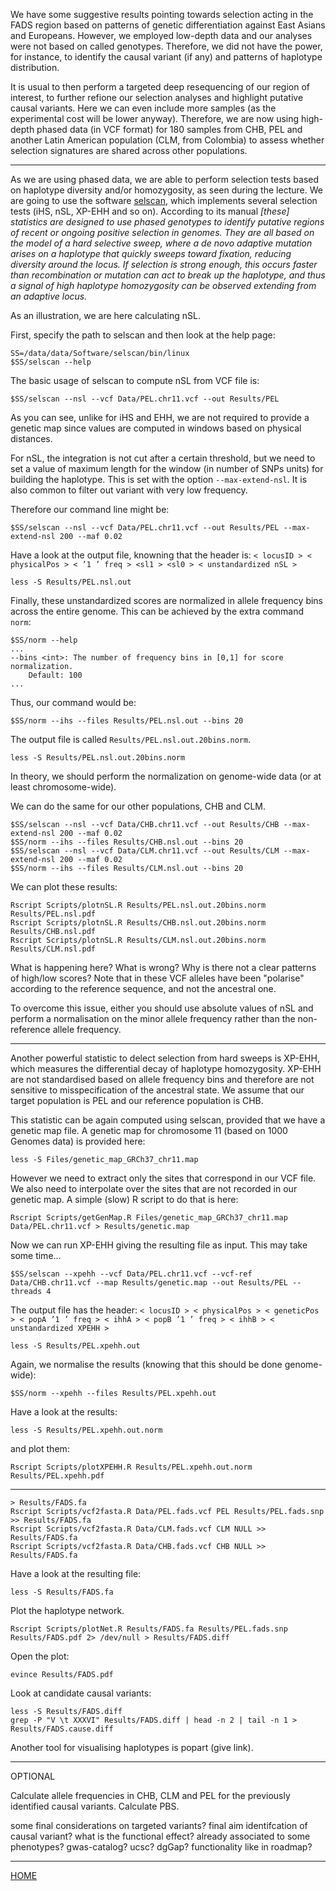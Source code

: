 
We have some suggestive results pointing towards selection acting in the FADS region based on patterns of genetic differentiation against East Asians and Europeans.
However, we employed low-depth data and our analyses were not based on called genotypes.
Therefore, we did not have the power, for instance, to identify the causal variant (if any) and patterns of haplotype distribution.

It is usual to then perform a targeted deep resequencing of our region of interest, to further refione our selection analyses and highlight putative causal variants.
Here we can even include more samples (as the experimental cost will be lower anyway).
Therefore, we are now using high-depth phased data (in VCF format) for  180 samples from CHB, PEL and another Latin American population (CLM, from Colombia) to assess whether selection signatures are shared across other populations.

-------------------------- 

As we are using phased data, we are able to perform selection tests based on haplotype diversity and/or homozygosity, as seen during the lecture.
We are going to use the software [selscan](https://github.com/szpiech/selscan), which implements several selection tests (iHS, nSL, XP-EHH and so on).
According to its manual *[these] statistics are designed to use phased genotypes to identify putative regions of recent or ongoing positive selection in genomes. They are all based on the model of a hard selective sweep, where a de novo adaptive mutation arises on a haplotype that quickly sweeps toward fixation, reducing diversity around the locus. If selection is strong enough, this occurs faster than recombination or mutation can act to break up the haplotype, and thus a signal of high haplotype homozygosity can be observed extending from an adaptive locus.*

As an illustration, we are here calculating nSL.

First, specify the path to selscan and then look at the help page:
```
SS=/data/data/Software/selscan/bin/linux
$SS/selscan --help
```
The basic usage of selscan to compute nSL from VCF file is:
```
$SS/selscan --nsl --vcf Data/PEL.chr11.vcf --out Results/PEL
```
As you can see, unlike for iHS and EHH, we are not required to provide a genetic map since values are computed in windows based on physical distances.

For nSL, the integration is not cut after a certain threshold, but we need to set a value of maximum length for the window (in number of SNPs units) for building the haplotype.
This is set with the option `--max-extend-nsl`.
It is also common to filter out variant with very low frequency.

Therefore our command line might be:
```
$SS/selscan --nsl --vcf Data/PEL.chr11.vcf --out Results/PEL --max-extend-nsl 200 --maf 0.02
```
Have a look at the output file, knowning that the header is:
`< locusID > < physicalPos > < ’1 ’ freq > <sl1 > <sl0 > < unstandardized nSL >`
```
less -S Results/PEL.nsl.out
```

Finally, these unstandardized scores are normalized in allele frequency bins across the entire genome.
This can be achieved by the extra command `norm`:
```
$SS/norm --help
...
--bins <int>: The number of frequency bins in [0,1] for score normalization.
	Default: 100
...
```
Thus, our command would be:
```
$SS/norm --ihs --files Results/PEL.nsl.out --bins 20
```
The output file is called `Results/PEL.nsl.out.20bins.norm`.
```
less -S Results/PEL.nsl.out.20bins.norm
```
In theory, we should perform the normalization on genome-wide data (or at least chromosome-wide).

We can do the same for our other populations, CHB and CLM.
```
$SS/selscan --nsl --vcf Data/CHB.chr11.vcf --out Results/CHB --max-extend-nsl 200 --maf 0.02
$SS/norm --ihs --files Results/CHB.nsl.out --bins 20
$SS/selscan --nsl --vcf Data/CLM.chr11.vcf --out Results/CLM --max-extend-nsl 200 --maf 0.02
$SS/norm --ihs --files Results/CLM.nsl.out --bins 20
```

We can plot these results:
```
Rscript Scripts/plotnSL.R Results/PEL.nsl.out.20bins.norm Results/PEL.nsl.pdf
Rscript Scripts/plotnSL.R Results/CHB.nsl.out.20bins.norm Results/CHB.nsl.pdf
Rscript Scripts/plotnSL.R Results/CLM.nsl.out.20bins.norm Results/CLM.nsl.pdf
```

What is happening here? What is wrong? Why is there not a clear patterns of high/low scores?
Note that in these VCF alleles have been "polarise" according to the reference sequence, and not the ancestral one.

To overcome this issue, either you should use absolute values of nSL and perform a normalisation on the minor allele frequency rather than the non-reference allele frequency.

-----------------------

Another powerful statistic to delect selection from hard sweeps is XP-EHH, which measures the differential decay of haplotype homozygosity.
XP-EHH are not standardised based on allele frequency bins and therefore are not sensitive to misspecification of the ancestral state.
We assume that our target population is PEL and our reference population is CHB.

This statistic can be again computed using selscan, provided that we have a genetic map file.
A genetic map for chromosome 11 (based on 1000 Genomes data) is provided here:
```
less -S Files/genetic_map_GRCh37_chr11.map
```
However we need to extract only the sites that correspond in our VCF file.
We also need to interpolate over the sites that are not recorded in our genetic map.
A simple (slow) R script to do that is here:
```
Rscript Scripts/getGenMap.R Files/genetic_map_GRCh37_chr11.map Data/PEL.chr11.vcf > Results/genetic.map
```

Now we can run XP-EHH giving the resulting file as input.
This may take some time...
```
$SS/selscan --xpehh --vcf Data/PEL.chr11.vcf --vcf-ref Data/CHB.chr11.vcf --map Results/genetic.map --out Results/PEL --threads 4
```
The output file has the header:
`< locusID > < physicalPos > < geneticPos > < popA ’1 ’ freq > < ihhA > < popB ’1 ’ freq > < ihhB > < unstandardized XPEHH >`
```
less -S Results/PEL.xpehh.out
```

Again, we normalise the results (knowing that this should be done genome-wide):
```
$SS/norm --xpehh --files Results/PEL.xpehh.out
```
Have a look at the results:
```
less -S Results/PEL.xpehh.out.norm
```
and plot them:
```
Rscript Scripts/plotXPEHH.R Results/PEL.xpehh.out.norm Results/PEL.xpehh.pdf
```

-----------------------------


```
> Results/FADS.fa
Rscript Scripts/vcf2fasta.R Data/PEL.fads.vcf PEL Results/PEL.fads.snp >> Results/FADS.fa
Rscript Scripts/vcf2fasta.R Data/CLM.fads.vcf CLM NULL >> Results/FADS.fa
Rscript Scripts/vcf2fasta.R Data/CHB.fads.vcf CHB NULL >> Results/FADS.fa
```
Have a look at the resulting file:
```
less -S Results/FADS.fa
```

Plot the haplotype network.
```
Rscript Scripts/plotNet.R Results/FADS.fa Results/PEL.fads.snp Results/FADS.pdf 2> /dev/null > Results/FADS.diff
```
Open the plot:
```
evince Results/FADS.pdf
```

Look at candidate causal variants:
```
less -S Results/FADS.diff
grep -P "V \t XXXVI" Results/FADS.diff | head -n 2 | tail -n 1 > Results/FADS.cause.diff
```

Another tool for visualising haplotypes is popart (give link).

--------------

OPTIONAL

Calculate allele frequencies in CHB, CLM and PEL for the previously identified causal variants.
Calculate PBS.

some final considerations on targeted variants? final aim identifcation of causal variant? what is the functional effect? already associated to some phenotypes? gwas-catalog? ucsc? dgGap? functionality like in roadmap?

------------------------

[HOME](https://github.com/mfumagalli/Weggis)





